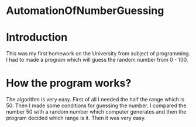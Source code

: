 # AutomationOfNumberGuessing

# Introduction
This was my first homework on the University from subject of programming.
I had to made a program which will guess the random number from 0 - 100. 

# How the program works?
The algorithm is very easy. First of all I needed the half the range which is 50. Then I made some conditions for guessing the number. 
I compared the number 50 with a random number which computer generates and then the program decided which range is it.
Then it was very easy.

